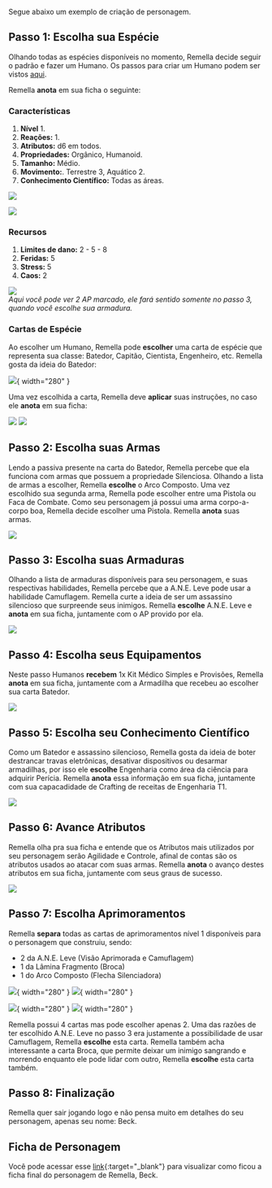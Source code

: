 Segue abaixo um exemplo de criação de personagem. 

## Passo 1: Escolha sua Espécie

Olhando todas as espécies disponíveis no momento, Remella decide seguir o padrão e fazer um Humano. Os passos para criar um Humano podem ser vistos [aqui](../../2_galactic_force/creation.md).

Remella **anota** em sua ficha o seguinte:

### Características

1. **Nível** 1.
2. **Reações:** 1.
3. **Atributos:** d6 em todos.
4. **Propriedades:** Orgânico, Humanoid.
5. **Tamanho:** Médio.
6. **Movimento:**. Terrestre 3, Aquático 2.
7. **Conhecimento Científico:** Todas as áreas.

![](../../0_assets/images/creation_example/step_1_characteristics.png)

![](../../0_assets/images/creation_example/step_1_science.png)

### Recursos

1. **Limites de dano:** 2 - 5 - 8  
2. **Feridas:** 5
3. **Stress:** 5
4. **Caos:** 2

![](../../0_assets/images/creation_example/step_1_resources.png)  
_Aqui você pode ver 2 AP marcado, ele fará sentido somente no passo 3, quando você escolhe sua armadura._

### Cartas de Espécie

Ao escolher um Humano, Remella pode **escolher** uma carta de espécie que representa sua classe: Batedor, Capitão, Cientista, Engenheiro, etc. Remella gosta da ideia do Batedor:

![](../../0_assets/images/human/cards/lvl_1/batedor.png){ width="280" }

Uma vez escolhida a carta, Remella deve **aplicar** suas instruções, no caso ele **anota** em sua ficha:

![](../../0_assets/images/creation_example/step_1_card_1.png)
![](../../0_assets/images/creation_example/step_1_card_2.png)

## Passo 2: Escolha suas Armas

Lendo a passiva presente na carta do Batedor, Remella percebe que ela funciona com armas que possuem a propriedade Silenciosa. Olhando a lista de armas a escolher, Remella **escolhe** o Arco Composto. Uma vez escolhido sua segunda arma, Remella pode escolher entre uma Pistola ou Faca de Combate. Como seu personagem já possui uma arma corpo-a-corpo boa, Remella decide escolher uma Pistola. Remella **anota** suas armas.

![](../../0_assets/images/creation_example/step_2_weapons.png)

## Passo 3: Escolha suas Armaduras

Olhando a lista de armaduras disponíveis para seu personagem, e suas respectivas habilidades, Remella percebe que a A.N.E. Leve pode usar a habilidade Camuflagem. Remella curte a ideia de ser um assassino silencioso que surpreende seus inimigos. Remella **escolhe** A.N.E. Leve e **anota** em sua ficha, juntamente com o AP provido por ela.

![](../../0_assets/images/creation_example/step_3_armor.png)

## Passo 4: Escolha seus Equipamentos

Neste passo Humanos **recebem** 1x Kit Médico Simples e Provisões, Remella **anota** em sua ficha, juntamente com a Armadilha que recebeu ao escolher sua carta Batedor.

![](../../0_assets/images/creation_example/step_4_equipment.png)

## Passo 5: Escolha seu Conhecimento Científico

Como um Batedor e assassino silencioso, Remella gosta da ideia de boter destrancar travas eletrônicas, desativar dispositivos ou desarmar armadilhas, por isso ele **escolhe** Engenharia como área da ciência para adquirir Perícia. Remella **anota** essa informação em sua ficha, juntamente com sua capacadidade de Crafting de receitas de Engenharia T1.

![](../../0_assets/images/creation_example/step_5_science.png)

## Passo 6: Avance Atributos

Remella olha pra sua ficha e entende que os Atributos mais utilizados por seu personagem serão Agilidade e Controle, afinal de contas são os atributos usados ao atacar com suas armas. Remella **anota** o avanço destes atributos em sua ficha, juntamente com seus graus de sucesso.

![](../../0_assets/images/creation_example/step_6_attributes.png)

## Passo 7: Escolha Aprimoramentos

Remella **separa** todas as cartas de aprimoramentos nível 1 disponíveis para o personagem que construiu, sendo:

- 2 da A.N.E. Leve (Visão Aprimorada e Camuflagem)
- 1 da Lâmina Fragmento (Broca)
- 1 do Arco Composto (Flecha Silenciadora)

![](../../0_assets/images/human/cards/lvl_1/visao_aprimorada.png){ width="280" }
![](../../0_assets/images/human/cards/lvl_1/camuflagem.png){ width="280" }

![](../../0_assets/images/human/cards/lvl_1/broca.png){ width="280" }
![](../../0_assets/images/human/cards/lvl_1/flecha_silenciadora.png){ width="280" }

Remella possui 4 cartas mas pode escolher apenas 2. Uma das razões de ter escolhido A.N.E. Leve no passo 3 era justamente a possibilidade de usar Camuflagem, Remella **escolhe** esta carta. Remella também acha interessante a carta Broca, que permite deixar um inimigo sangrando e morrendo enquanto ele pode lidar com outro, Remella **escolhe** esta carta também.

## Passo 8: Finalização

Remella quer sair jogando logo e não pensa muito em detalhes do seu personagem, apenas seu nome: Beck.

## Ficha de Personagem

Você pode acessar esse [link](https://docs.google.com/spreadsheets/d/19w17pxwF-46oYBTceI109gJkN0Po3Q7_iUlrXDpy-CM/edit#gid=1720517164){:target="_blank"} para visualizar como ficou a ficha final do personagem de Remella, Beck.